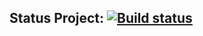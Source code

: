 ## Status Project: [![Build status](https://ci.appveyor.com/api/projects/status/bibd440wfihbvii4/branch/master?svg=true)](https://ci.appveyor.com/project/ZabavinaL/customizationci/branch/json)



